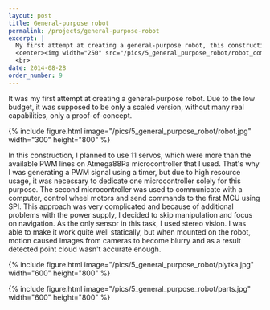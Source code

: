 ```yaml
---
layout: post
title: General-purpose robot
permalink: /projects/general-purpose-robot
excerpt: |
  My first attempt at creating a general-purpose robot, this construction consisted of 13 servos and a stereo vision camera for navigation
  <center><img width="250" src="/pics/5_general_purpose_robot/robot_compressed.jpg"></center>
  <br>
date: 2014-08-28
order_number: 9
---
```


It was my first attempt at creating a general-purpose robot. Due to the low budget, it was supposed to be only a scaled version, without many real capabilities, only a proof-of-concept. 

{% include figure.html image="/pics/5_general_purpose_robot/robot.jpg" width="300" height="800" %}

In this construction, I planned to use 11 servos, which were more than the available PWM lines on Atmega88Pa microcontroller that I used. That's why I was generating a PWM signal using a timer, but due to high resource usage, it was necessary to dedicate one microcontroller solely for this purpose. The second microcontroller was used to communicate with a computer, control wheel motors and send commands to the first MCU using SPI. This approach was very complicated and because of additional problems with the power supply, I decided to skip manipulation and focus on navigation. As the only sensor in this task, I used stereo vision. I was able to make it work quite well statically, but when mounted on the robot, motion caused images from cameras to become blurry and as a result detected point cloud wasn't accurate enough.

{% include figure.html image="/pics/5_general_purpose_robot/plytka.jpg" width="600" height="800" %}

{% include figure.html image="/pics/5_general_purpose_robot/parts.jpg" width="600" height="800" %}
